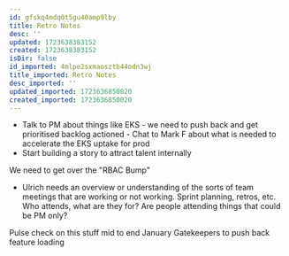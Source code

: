 ```yaml
---
id: gfskq4mdq0t5gu40amp9lby
title: Retro Notes
desc: ''
updated: 1723638383152
created: 1723638383152
isDir: false
id_imported: 4mlpe2sxmaosztb44odn3wj
title_imported: Retro Notes
desc_imported: ''
updated_imported: 1723636850020
created_imported: 1723636850020
---
```

* Talk to PM about things like EKS - we need to push back and get prioritised backlog actioned - Chat to Mark F about what is needed to accelerate the EKS uptake for prod
* Start building a story to attract talent internally

We need to get over the "RBAC Bump"

* Ulrich needs an overview or understanding of the sorts of team meetings that are working or not working. Sprint planning, retros, etc. Who attends, what are they for?
  Are people attending things that could be PM only?


Pulse check on this stuff mid to end January
Gatekeepers to push back feature loading
